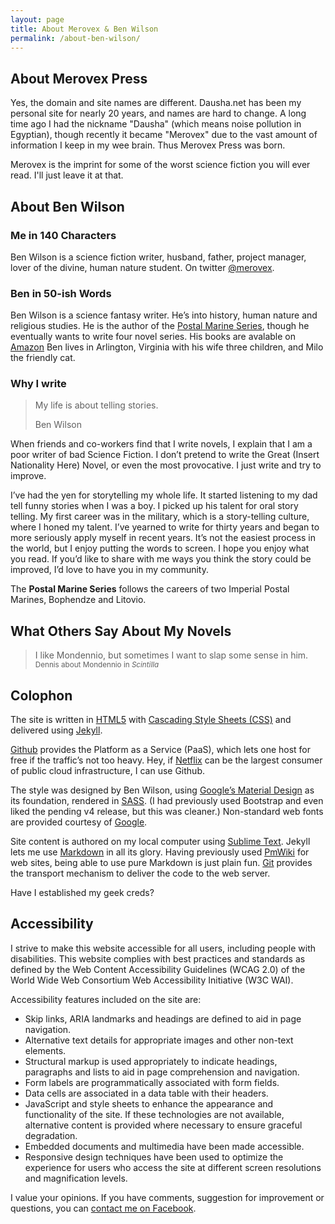 ```yaml
---
layout: page
title: About Merovex & Ben Wilson
permalink: /about-ben-wilson/
---
```

<!-- vogel-harvey-novak-cp-tot-trim -->

## About Merovex Press

Yes, the domain and site names are different. Dausha.net has been my personal site for nearly 20 years, and names are hard to change. A long time ago I had the nickname "Dausha" (which means noise pollution in Egyptian), though recently it became "Merovex" due to the vast amount of information I keep in my wee brain. Thus Merovex Press was born.

Merovex is the imprint for some of the worst science fiction you will ever read. I'll just leave it at that.

## About Ben Wilson

### Me in 140 Characters

Ben Wilson is a science fiction writer, husband, father, project manager, lover of the divine, human nature student. On twitter [@merovex](https://twitter.com/merovex).

### Ben in 50-ish Words

Ben Wilson is a science fantasy writer. He’s into history, human nature and religious studies. He is the author of the [Postal Marine Series](/postal-marine-series), though he eventually wants to write four novel series. His books are avalable on [Amazon](http://www.amazon.com/Ben-Wilson/e/B001JSB9SY) Ben lives in Arlington, Virginia with his wife three children, and Milo the friendly cat. 

### Why I write

> My life is about telling stories.
> 
> <span>Ben Wilson</span>

When friends and co-workers find that I write novels, I explain that I am a poor writer of bad Science Fiction. I don’t pretend to write the Great (Insert Nationality Here) Novel, or even the most provocative. I just write and try to improve.

I’ve had the yen for storytelling my whole life. It started listening to my dad tell funny stories when I was a boy. I picked up his talent for oral story telling. My first career was in the military, which is a story-telling culture, where I honed my talent. I’ve yearned to write for thirty years and began to more seriously apply myself in recent years. It’s not the easiest process in the world, but I enjoy putting the words to screen. I hope you enjoy what you read. If you’d like to share with me ways you think the story could be improved, I’d love to have you in my community.

The **Postal Marine Series** follows the careers of two Imperial Postal Marines, Bophendze and Litovio.

## What Others Say About My Novels

> I like Mondennio, but sometimes I want to slap some sense in him.<br><small>Dennis about Mondennio in _Scintilla_</small>

<!-- ## About Ben Wilson

Ben Wilson loves learning and storytelling. Writing Science Fiction novels helps him do both. He started writing in his teens, and let life get in the way through his twenties. He has a wide range of interests, all of which are represented in his novels—somehow.

He originally founded this site in 1998 to expand his technical expertise; extending an even earlier web site. Now dedicated to highlighting his literary endeavors.

Ben Wilson lives in Northern Virginia with his wife, kids and a cat. -->

## Colophon

The site is written in [HTML5](http://en.wikipedia.org/wiki/HTML5)
with [Cascading Style Sheets (CSS)](http://en.wikipedia.org/wiki/Css)
and delivered using [Jekyll](http://jekyllrb.com/).

[Github](http://github.com) provides the Platform as a Service (PaaS), which lets one host for free if the traffic’s not too heavy. Hey, if [Netflix](http://netflix.com) can be the largest consumer of public cloud infrastructure, I can use Github.

The style was designed by Ben Wilson, using [Google’s Material Design](http://materializecss.com/about.html) as its foundation, rendered in [SASS](http://sass-lang.com/). (I had previously used Bootstrap and even liked the pending v4 release, but this was cleaner.) Non-standard web fonts are provided courtesy of [Google](http://www.google.com/webfonts).

Site content is authored on my local computer using [Sublime Text](http://www.sublimetext.com/). Jekyll lets me use [Markdown](http://daringfireball.net/projects/markdown/) in all its glory. Having previously used [PmWiki](http://pmwiki.org/) for web sites, being able to use pure Markdown is just plain fun. [Git](http://git-scm.com/) provides the transport mechanism to deliver the code to the web server.

Have I established my geek creds?

## Accessibility

I strive to make this website accessible for all users, including people with disabilities. This website complies with best practices and standards as defined by the Web Content Accessibility Guidelines (WCAG 2.0) of the World Wide Web Consortium Web Accessibility Initiative (W3C WAI).

Accessibility features included on the site are:

*   Skip links, ARIA landmarks and headings are defined to aid in page navigation.
*   Alternative text details for appropriate images and other non-text elements.
*   Structural markup is used appropriately to indicate headings, paragraphs and lists to aid in page comprehension and navigation.
*   Form labels are programmatically associated with form fields.
*   Data cells are associated in a data table with their headers.
*   JavaScript and style sheets to enhance the appearance and functionality of the site. If these technologies are not available, alternative content is provided where necessary to ensure graceful degradation.
*   Embedded documents and multimedia have been made accessible.
*   Responsive design techniques have been used to optimize the experience for users who access the site at different screen resolutions and magnification levels.

I value your opinions. If you have comments, suggestion for improvement or questions, you can [contact me on Facebook](http://on.fb.me/1M3gSiz).